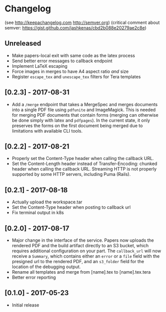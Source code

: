 # Changelog

(see http://keepachangelog.com http://semver.org)
(critical comment about semver: https://gist.github.com/jashkenas/cbd2b088e20279ae2c8e)

## Unreleased
* Make papers-local exit with same code as the latex process
* Send better error messages to callback endpoint
* Implement LaTeX escaping
* Force images in merges to have A4 aspect ratio *and* size
* Register `escape_tex` and `unescape_tex` filters for Tera templates

## [0.2.3] - 2017-08-31
* Add a `/merge` endpoint that takes a MergeSpec and merges documents into a
  single PDF file using `pdfunite` and ImageMagick. This is needed for merging
  PDF documents that contain forms (merging can otherwise be done simply with
  latex and `pdfpages`). In the current state, it only preserves the forms on
  the first document being merged due to limitations with available CLI tools.

## [0.2.2] - 2017-08-21
* Properly set the Content-Type header when calling the callback URL.
* Set the Content-Length header instead of Transfer-Encoding: chunked header
  when calling the callback URL. Streaming HTTP is not properly supported by
  some HTTP servers, including Puma (Rails).

## [0.2.1] - 2017-08-18
* Actually upload the workspace.tar
* Set the Content-Type header when posting to callback url
* Fix terminal output in k8s

## [0.2.0] - 2017-08-17
* Major change in the interface of the service. Papers now uploads the rendered
  PDF and the build artifact directly to an S3 bucket, which requires
  additional configuration on your part. The `callback_url` will now receive a
  `Summary`, which contains either an `error` or a `file` field with the
  presigned url to the rendered PDF, and an `s3_folder` field for the location
  of the debugging output.
* Rename all templates and merge from [name].tex to [name].tex.tera
* Better error reporting

## [0.1.0] - 2017-05-23
* Initial release
